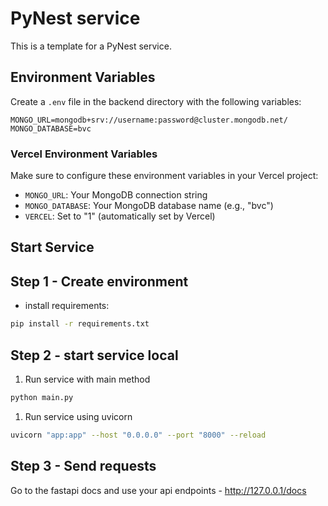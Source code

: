 # PyNest service

This is a template for a PyNest service.

## Environment Variables

Create a `.env` file in the backend directory with the following variables:

```env
MONGO_URL=mongodb+srv://username:password@cluster.mongodb.net/
MONGO_DATABASE=bvc
```

### Vercel Environment Variables

Make sure to configure these environment variables in your Vercel project:

- `MONGO_URL`: Your MongoDB connection string
- `MONGO_DATABASE`: Your MongoDB database name (e.g., "bvc")
- `VERCEL`: Set to "1" (automatically set by Vercel)

## Start Service

## Step 1 - Create environment

- install requirements:

```bash
pip install -r requirements.txt
```

## Step 2 - start service local

1. Run service with main method

```bash
python main.py
```

1. Run service using uvicorn

```bash
uvicorn "app:app" --host "0.0.0.0" --port "8000" --reload
```

## Step 3 - Send requests

Go to the fastapi docs and use your api endpoints - <http://127.0.0.1/docs>

